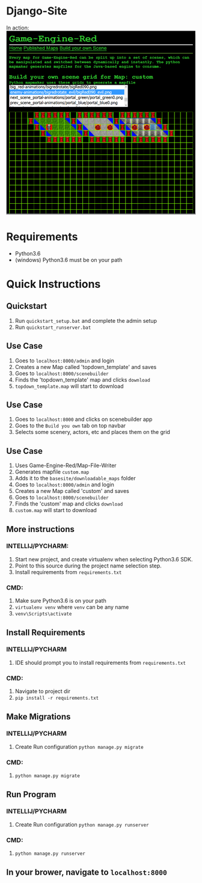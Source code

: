 # Django-Site
In action: ![screen](screen.jpg?raw=true "Oscreen")

Requirements
===
* Python3.6
* (windows) Python3.6 must be on your path

Quick Instructions
===
## Quickstart
1. Run `quickstart_setup.bat` and complete the admin setup
1. Run `quickstart_runserver.bat`

## Use Case
1. Goes to `localhost:8000/admin` and login
1. Creates a new Map called 'topdown_template' and saves
1. Goes to `localhost:8000/scenebuilder`
1. Finds the 'topdown_template' map and clicks `download`
1. `topdown_template.map` will start to download

## Use Case
1. Goes to `localhost:8000` and clicks on scenebuilder app
1. Goes to the `Build you own` tab on top navbar
1. Selects some scenery, actors, etc and places them on the grid

## Use Case
1. Uses Game-Engine-Red/Map-File-Writer
1. Generates mapfile `custom.map`
1. Adds it to the `basesite/downloadable_maps` folder
1. Goes to `localhost:8000/admin` and login
1. Creates a new Map called 'custom' and saves
1. Goes to `localhost:8000/scenebuilder`
1. Finds the 'custom' map and clicks `download`
1. `custom.map` will start to download

## More instructions
### INTELLIJ/PYCHARM: 
1. Start new project, and create virtualenv when selecting
  Python3.6 SDK.  
1. Point to this source during the project name selection step.
1. Install requirements from `requirements.txt`

### CMD:
1. Make sure Python3.6 is on your path
1. `virtualenv venv` where `venv` can be any name
1. `venv\Scripts\activate`

## Install Requirements

### INTELLIJ/PYCHARM
1. IDE should prompt you to install requirements from `requirements.txt`

### CMD:
1. Navigate to project dir
1. `pip install -r requirements.txt`

## Make Migrations

### INTELLIJ/PYCHARM
1. Create Run configuration `python manage.py migrate`

### CMD:
1. `python manage.py migrate`

## Run Program

### INTELLIJ/PYCHARM
1. Create Run configuration `python manage.py runserver`

### CMD:
1. `python manage.py runserver`

## In your brower, navigate to `localhost:8000`
